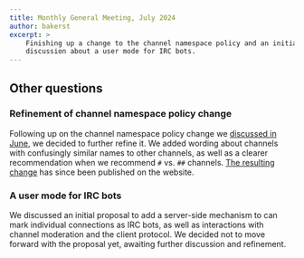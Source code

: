 ```yaml
---
title: Monthly General Meeting, July 2024
author: bakerst
excerpt: >
    Finishing up a change to the channel namespace policy and an initial
    discussion about a user mode for IRC bots.
---
```


## Other questions

### Refinement of channel namespace policy change

Following up on the channel namespace policy change we [discussed in June][1],
we decided to further refine it.
We added wording about channels with confusingly similar names to other
channels, as well as a clearer recommendation when we recommend `#` vs. `##`
channels.
[The resulting change][2] has since been published on the website.

[1]: /minutes/2024-06-28-public#proposal-to-add-flexibility-and-judgement-to--namespace
[2]: https://github.com/Libera-Chat/libera-chat.github.io/commit/0b6c894c3590dc592a38889301556952feb1d8e1

### A user mode for IRC bots

We discussed an initial proposal to add a server-side mechanism to can mark
individual connections as IRC bots, as well as interactions with channel
moderation and the client protocol.
We decided not to move forward with the proposal yet, awaiting further
discussion and refinement.
